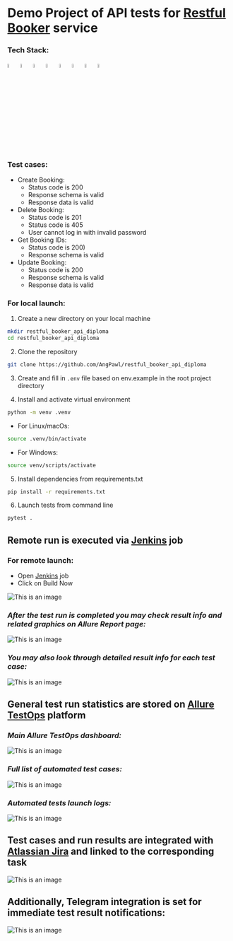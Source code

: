 # Demo Project of API tests for <a target="_blank" href="https://restful-booker.herokuapp.com/">Restful Booker</a> service

### Tech Stack:
<code><img width="5%" title="Python" src="design/icons/python.png"></code>
<code><img width="5%" title="Pytest" src="design/icons/pytest.png"></code>
<code><img width="5%" title="Requests" src="design/icons/requests.png"></code>
<code><img width="5%" title="Jenkins" src="design/icons/jenkins.png"></code>
<code><img width="5%" title="Allure-report" src="design/icons/allure_report.png"></code>
<code><img width="5%" title="Allure TestOps" src="design/icons/allure-testops.png"></code>
<code><img width="5%" title="Jira" src="design/icons/jira.png"></code>
<code><img width="5%" title="Telegram" src="design/icons/tg.png"></code>

### Test cases:
- Create Booking:
  - Status code is 200
  - Response schema is valid
  - Response data is valid
- Delete Booking:
  - Status code is 201
  - Status code is 405
  - User cannot log in with invalid password
- Get Booking IDs:
  - Status code is 200)
  - Response schema is valid
- Update Booking:
  - Status code is 200
  - Response schema is valid
  - Response data is valid

### For local launch:

1. Create a new directory on your local machine

```bash
mkdir restful_booker_api_diploma
cd restful_booker_api_diploma
```

2. Clone the repository

```bash
git clone https://github.com/AngPawl/restful_booker_api_diploma
```

3. Create and fill in `.env` file based on env.example in the root project directory

4. Install and activate virtual environment

```bash
python -m venv .venv
```
  - For Linux/macOs:
  ```bash
  source .venv/bin/activate
  ```
  - For Windows:
  ```bash
  source venv/scripts/activate
  ```

5. Install dependencies from requirements.txt

```bash
pip install -r requirements.txt
```

6. Launch tests from command line

```bash
pytest .
```

## Remote run is executed via <a target="_blank" href="https://jenkins.autotests.cloud/job/007-ang_pawl-restful_booker_api_diploma/">Jenkins</a> job

### For remote launch:
- Open <a target="_blank" href="https://jenkins.autotests.cloud/job/007-ang_pawl-restful_booker_api_diploma/">Jenkins</a> job
- Click on Build Now

![This is an image](design/images/jenkins-job1.png)

### *After the test run is completed you may check result info and related graphics on Allure Report page:*

![This is an image](design/images/allure-report1.png)

### *You may also look through detailed result info for each test case:*

![This is an image](design/images/allure-report2.png)

## General test run statistics are stored on <a target="_blank" href="https://allure.autotests.cloud/project/3791/dashboards">Allure TestOps</a> platform

### *Main Allure TestOps dashboard:*

![This is an image](design/images/allure-testops1.png)

### *Full list of automated test cases:*

![This is an image](design/images/allure-testops2.png)

### *Automated tests launch logs:*

![This is an image](design/images/allure-testops3.png)

## Test cases and run results are integrated with <a target="_blank" href="https://jira.autotests.cloud/browse/HOMEWORK-959">Atlassian Jira</a> and linked to the corresponding task

![This is an image](design/images/jira.png)

## Additionally, Telegram integration is set for immediate test result notifications:
![This is an image](design/images/tg.png)
